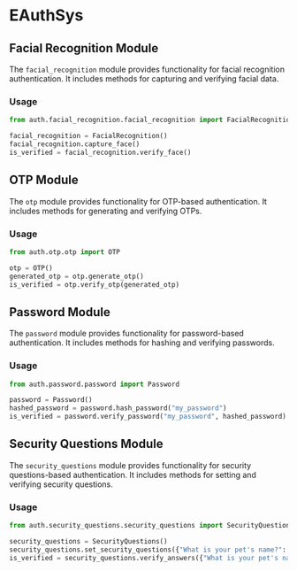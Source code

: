 # EAuthSys

## Facial Recognition Module

The `facial_recognition` module provides functionality for facial recognition authentication. It includes methods for capturing and verifying facial data.

### Usage

```python
from auth.facial_recognition.facial_recognition import FacialRecognition

facial_recognition = FacialRecognition()
facial_recognition.capture_face()
is_verified = facial_recognition.verify_face()
```

## OTP Module

The `otp` module provides functionality for OTP-based authentication. It includes methods for generating and verifying OTPs.

### Usage

```python
from auth.otp.otp import OTP

otp = OTP()
generated_otp = otp.generate_otp()
is_verified = otp.verify_otp(generated_otp)
```

## Password Module

The `password` module provides functionality for password-based authentication. It includes methods for hashing and verifying passwords.

### Usage

```python
from auth.password.password import Password

password = Password()
hashed_password = password.hash_password("my_password")
is_verified = password.verify_password("my_password", hashed_password)
```

## Security Questions Module

The `security_questions` module provides functionality for security questions-based authentication. It includes methods for setting and verifying security questions.

### Usage

```python
from auth.security_questions.security_questions import SecurityQuestions

security_questions = SecurityQuestions()
security_questions.set_security_questions({"What is your pet's name?": "Fluffy"})
is_verified = security_questions.verify_answers({"What is your pet's name?": "Fluffy"})
```
